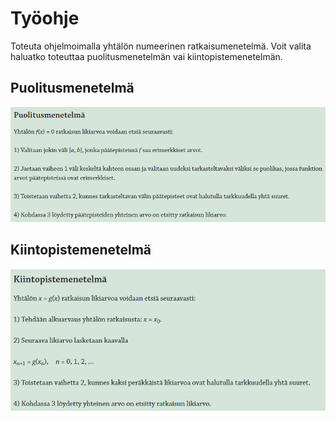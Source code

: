 # Työohje

Toteuta ohjelmoimalla yhtälön numeerinen ratkaisumenetelmä. Voit valita haluatko toteuttaa puolitusmenetelmän vai kiintopistemenetelmän.

## Puolitusmenetelmä

![Puolitusmenetelmä](./puolitusmenetelma.PNG)

## Kiintopistemenetelmä

![Kiintopistemenetelmä](./kiintopistemenetelma.PNG)